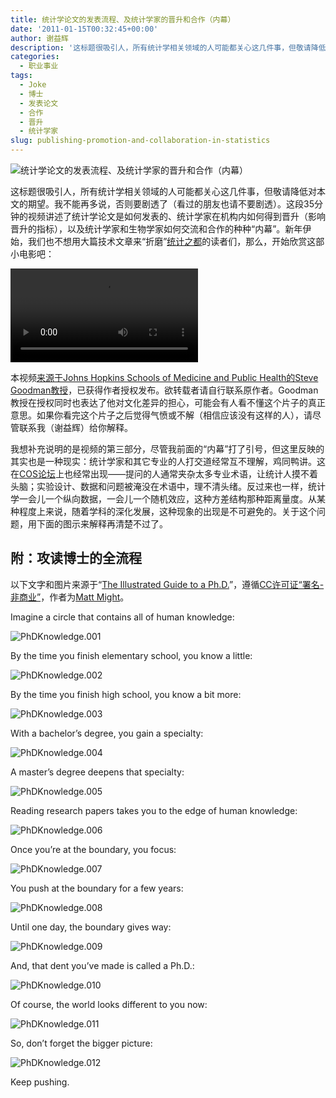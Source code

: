 ```yaml
---
title: 统计学论文的发表流程、及统计学家的晋升和合作（内幕）
date: '2011-01-15T00:32:45+00:00'
author: 谢益辉
description: '这标题很吸引人，所有统计学相关领域的人可能都关心这几件事，但敬请降低对本文的期望。我不能再多说，否则要剧透了（看过的朋友也请不要剧透）。这段35分钟的视频讲述了统计学论文是如何发表的、统计学家在机构内如何得到晋升（影响晋升的指标），以及统计学家和生物学家如何交流和合作的种种“内幕”。新年伊始，我们也不想用大篇技术文章来“折磨”统计之都的读者们，那么，开始欣赏这部小电影吧！'
categories:
  - 职业事业
tags:
  - Joke
  - 博士
  - 发表论文
  - 合作
  - 晋升
  - 统计学家
slug: publishing-promotion-and-collaboration-in-statistics
---
```


![统计学论文的发表流程、及统计学家的晋升和合作（内幕）](https://uploads.cosx.org/2011/01/shapeimage_3.png)

这标题很吸引人，所有统计学相关领域的人可能都关心这几件事，但敬请降低对本文的期望。我不能再多说，否则要剧透了（看过的朋友也请不要剧透）。这段35分钟的视频讲述了统计学论文是如何发表的、统计学家在机构内如何得到晋升（影响晋升的指标），以及统计学家和生物学家如何交流和合作的种种“内幕”。新年伊始，我们也不想用大篇技术文章来“折磨”[统计之都](https://cos.name)的读者们，那么，开始欣赏这部小电影吧：

<!--more-->

<video controls="" name="media"><source src="http://animation.r-forge.r-project.org/video/Getting-Ahead-in-Academia.mp4" type="video/mp4"></video>

本视频[来源于Johns Hopkins Schools of Medicine and Public Health的Steve Goodman教授](http://web.me.com/goodmanfamily1/Behind_the_tan_door/index.html)，已获得作者授权发布。欲转载者请自行联系原作者。Goodman教授在授权同时也表达了他对文化差异的担心，可能会有人看不懂这个片子的真正意思。如果你看完这个片子之后觉得气愤或不解（相信应该没有这样的人），请尽管联系我（谢益辉）给你解释。

我想补充说明的是视频的第三部分，尽管我前面的“内幕”打了引号，但这里反映的其实也是一种现实：统计学家和其它专业的人打交道经常互不理解，鸡同鸭讲。这在[COS论坛](https://cos.name/cn/)上也经常出现——提问的人通常夹杂太多专业术语，让统计人摸不着头脑；实验设计、数据和问题被淹没在术语中，理不清头绪。反过来也一样，统计学一会儿一个纵向数据，一会儿一个随机效应，这种方差结构那种距离量度。从某种程度上来说，随着学科的深化发展，这种现象的出现是不可避免的。关于这个问题，用下面的图示来解释再清楚不过了。

## 附：攻读博士的全流程

以下文字和图片来源于“[The Illustrated Guide to a Ph.D.](http://matt.might.net/articles/phd-school-in-pictures/)”，遵循[CC许可证“署名-非商业”](http://creativecommons.org/licenses/by-nc/2.5/)，作者为[Matt Might](http://matt.might.net/)。

Imagine a circle that contains all of human knowledge:

![PhDKnowledge.001](http://matt.might.net/articles/phd-school-in-pictures/images/PhDKnowledge.001.jpg)

By the time you finish elementary school, you know a little:

![PhDKnowledge.002](http://matt.might.net/articles/phd-school-in-pictures/images/PhDKnowledge.002.jpg)

By the time you finish high school, you know a bit more:

![PhDKnowledge.003](http://matt.might.net/articles/phd-school-in-pictures/images/PhDKnowledge.003.jpg)

With a bachelor’s degree, you gain a specialty:

![PhDKnowledge.004](http://matt.might.net/articles/phd-school-in-pictures/images/PhDKnowledge.004.jpg)

A master’s degree deepens that specialty:

![PhDKnowledge.005](http://matt.might.net/articles/phd-school-in-pictures/images/PhDKnowledge.005.jpg)

Reading research papers takes you to the edge of human knowledge:

![PhDKnowledge.006](http://matt.might.net/articles/phd-school-in-pictures/images/PhDKnowledge.006.jpg)

Once you’re at the boundary, you focus:

![PhDKnowledge.007](http://matt.might.net/articles/phd-school-in-pictures/images/PhDKnowledge.007.jpg)

You push at the boundary for a few years:

![PhDKnowledge.008](http://matt.might.net/articles/phd-school-in-pictures/images/PhDKnowledge.008.jpg)

Until one day, the boundary gives way:

![PhDKnowledge.009](http://matt.might.net/articles/phd-school-in-pictures/images/PhDKnowledge.009.jpg)

And, that dent you’ve made is called a Ph.D.:

![PhDKnowledge.010](http://matt.might.net/articles/phd-school-in-pictures/images/PhDKnowledge.010.jpg)

Of course, the world looks different to you now:

![PhDKnowledge.011](http://matt.might.net/articles/phd-school-in-pictures/images/PhDKnowledge.011.jpg)

So, don’t forget the bigger picture:

![PhDKnowledge.012](http://matt.might.net/articles/phd-school-in-pictures/images/PhDKnowledge.012.jpg)

Keep pushing.

